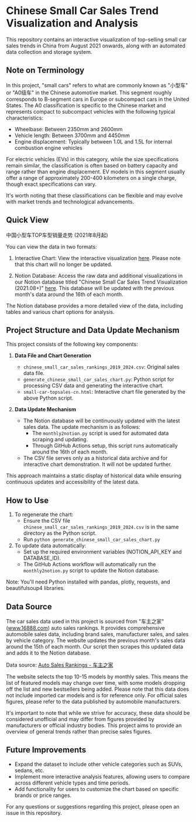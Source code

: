 # Chinese Small Car Sales Trend Visualization and Analysis

This repository contains an interactive visualization of top-selling small car sales trends in China from August 2021 onwards, along with an automated data collection and storage system.

## Note on Terminology
In this project, "small cars" refers to what are commonly known as "小型车" or "A0级车" in the Chinese automotive market. This segment roughly corresponds to B-segment cars in Europe or subcompact cars in the United States. The A0 classification is specific to the Chinese market and represents compact to subcompact vehicles with the following typical characteristics:

- Wheelbase: Between 2350mm and 2600mm
- Vehicle length: Between 3700mm and 4450mm
- Engine displacement: Typically between 1.0L and 1.5L for internal combustion engine vehicles

For electric vehicles (EVs) in this category, while the size specifications remain similar, the classification is often based on battery capacity and range rather than engine displacement. EV models in this segment usually offer a range of approximately 200-400 kilometers on a single charge, though exact specifications can vary.

It's worth noting that these classifications can be flexible and may evolve with market trends and technological advancements.

## Quick View
中国小型车TOP车型销量走势 (2021年8月起)

You can view the data in two formats:

1. Interactive Chart: View the interactive visualization [here](https://lazyracket.github.io/car-sales-chart/small-car-topsales-cn.html). Please note that this chart will no longer be updated.

2. Notion Database: Access the raw data and additional visualizations in our Notion database titled "Chinese Small Car Sales Trend Visualization (2021.08+)" [here](https://lazyracket.notion.site/120b6dc4e01481b9a605c7ec5c91742c?v=120b6dc4e01481329ab3000c002402c1). This database will be updated with the previous month's data around the 16th of each month.

The Notion database provides a more detailed view of the data, including tables and various chart options for analysis.

## Project Structure and Data Update Mechanism

This project consists of the following key components:

1. **Data File and Chart Generation**
   - `chinese_small_car_sales_rankings_2019_2024.csv`: Original sales data file.
   - `generate_chinese_small_car_sales_chart.py`: Python script for processing CSV data and generating the interactive chart.
   - `small-car-topsales-cn.html`: Interactive chart file generated by the above Python script.

2. **Data Update Mechanism**
   - The Notion database will be continuously updated with the latest sales data. The update mechanism is as follows:
     - The `monthly2notion.py` script is used for automated data scraping and updating.
     - Through GitHub Actions setup, this script runs automatically around the 16th of each month.
   - The CSV file serves only as a historical data archive and for interactive chart demonstration. It will not be updated further.

This approach maintains a static display of historical data while ensuring continuous updates and accessibility of the latest data.

## How to Use
1. To regenerate the chart:
   - Ensure the CSV file `chinese_small_car_sales_rankings_2019_2024.csv` is in the same directory as the Python script.
   - Run `python generate_chinese_small_car_sales_chart.py`
2. To update data automatically:
   - Set up the required environment variables (NOTION_API_KEY and DATABASE_ID).
   - The GitHub Actions workflow will automatically run the `monthly2notion.py` script to update the Notion database.

Note: You'll need Python installed with pandas, plotly, requests, and beautifulsoup4 libraries.

## Data Source
The car sales data used in this project is sourced from "车主之家" (www.16888.com) auto sales rankings. It provides comprehensive automobile sales data, including brand sales, manufacturer sales, and sales by vehicle category. The website updates the previous month's sales data around the 15th of each month. Our script then scrapes this updated data and adds it to the Notion database.

Data source: [Auto Sales Rankings - 车主之家](https://xl.16888.com/)

The website selects the top 10-15 models by monthly sales. This means the list of featured models may change over time, with some models dropping off the list and new bestsellers being added. Please note that this data does not include imported car models and is for reference only. For official sales figures, please refer to the data published by automobile manufacturers.

It's important to note that while we strive for accuracy, these data should be considered unofficial and may differ from figures provided by manufacturers or official industry bodies. This project aims to provide an overview of general trends rather than precise sales figures.

## Future Improvements
- Expand the dataset to include other vehicle categories such as SUVs, sedans, etc.
- Implement more interactive analysis features, allowing users to compare across different vehicle types and time periods.
- Add functionality for users to customize the chart based on specific brands or price ranges.

For any questions or suggestions regarding this project, please open an issue in this repository.
